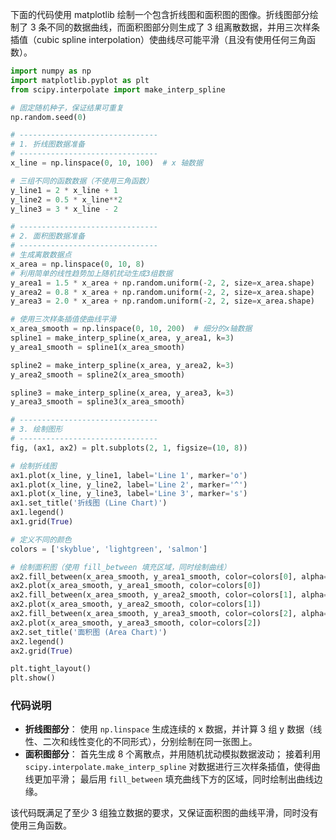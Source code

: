 下面的代码使用 matplotlib 绘制一个包含折线图和面积图的图像。折线图部分绘制了 3 条不同的数据曲线，而面积图部分则生成了 3 组离散数据，并用三次样条插值（cubic spline interpolation）使曲线尽可能平滑（且没有使用任何三角函数）。

```python
import numpy as np
import matplotlib.pyplot as plt
from scipy.interpolate import make_interp_spline

# 固定随机种子，保证结果可重复
np.random.seed(0)

# -------------------------------
# 1. 折线图数据准备
# -------------------------------
x_line = np.linspace(0, 10, 100)  # x 轴数据

# 三组不同的函数数据（不使用三角函数）
y_line1 = 2 * x_line + 1
y_line2 = 0.5 * x_line**2
y_line3 = 3 * x_line - 2

# -------------------------------
# 2. 面积图数据准备
# -------------------------------
# 生成离散数据点
x_area = np.linspace(0, 10, 8)
# 利用简单的线性趋势加上随机扰动生成3组数据
y_area1 = 1.5 * x_area + np.random.uniform(-2, 2, size=x_area.shape)
y_area2 = 0.8 * x_area + np.random.uniform(-2, 2, size=x_area.shape)
y_area3 = 2.0 * x_area + np.random.uniform(-2, 2, size=x_area.shape)

# 使用三次样条插值使曲线平滑
x_area_smooth = np.linspace(0, 10, 200)  # 细分的x轴数据
spline1 = make_interp_spline(x_area, y_area1, k=3)
y_area1_smooth = spline1(x_area_smooth)

spline2 = make_interp_spline(x_area, y_area2, k=3)
y_area2_smooth = spline2(x_area_smooth)

spline3 = make_interp_spline(x_area, y_area3, k=3)
y_area3_smooth = spline3(x_area_smooth)

# -------------------------------
# 3. 绘制图形
# -------------------------------
fig, (ax1, ax2) = plt.subplots(2, 1, figsize=(10, 8))

# 绘制折线图
ax1.plot(x_line, y_line1, label='Line 1', marker='o')
ax1.plot(x_line, y_line2, label='Line 2', marker='^')
ax1.plot(x_line, y_line3, label='Line 3', marker='s')
ax1.set_title('折线图 (Line Chart)')
ax1.legend()
ax1.grid(True)

# 定义不同的颜色
colors = ['skyblue', 'lightgreen', 'salmon']

# 绘制面积图（使用 fill_between 填充区域，同时绘制曲线）
ax2.fill_between(x_area_smooth, y_area1_smooth, color=colors[0], alpha=0.5, label='Area 1')
ax2.plot(x_area_smooth, y_area1_smooth, color=colors[0])
ax2.fill_between(x_area_smooth, y_area2_smooth, color=colors[1], alpha=0.5, label='Area 2')
ax2.plot(x_area_smooth, y_area2_smooth, color=colors[1])
ax2.fill_between(x_area_smooth, y_area3_smooth, color=colors[2], alpha=0.5, label='Area 3')
ax2.plot(x_area_smooth, y_area3_smooth, color=colors[2])
ax2.set_title('面积图 (Area Chart)')
ax2.legend()
ax2.grid(True)

plt.tight_layout()
plt.show()
```

### 代码说明

- **折线图部分**：
   使用 `np.linspace` 生成连续的 x 数据，并计算 3 组 y 数据（线性、二次和线性变化的不同形式），分别绘制在同一张图上。
- **面积图部分**：
   首先生成 8 个离散点，并用随机扰动模拟数据波动；
   接着利用 `scipy.interpolate.make_interp_spline` 对数据进行三次样条插值，使得曲线更加平滑；
   最后用 `fill_between` 填充曲线下方的区域，同时绘制出曲线边缘。

该代码既满足了至少 3 组独立数据的要求，又保证面积图的曲线平滑，同时没有使用三角函数。